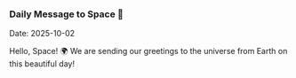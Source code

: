### Daily Message to Space 🌌
Date: 2025-10-02

Hello, Space! 🌍 We are sending our greetings to the universe from Earth on this beautiful day!
